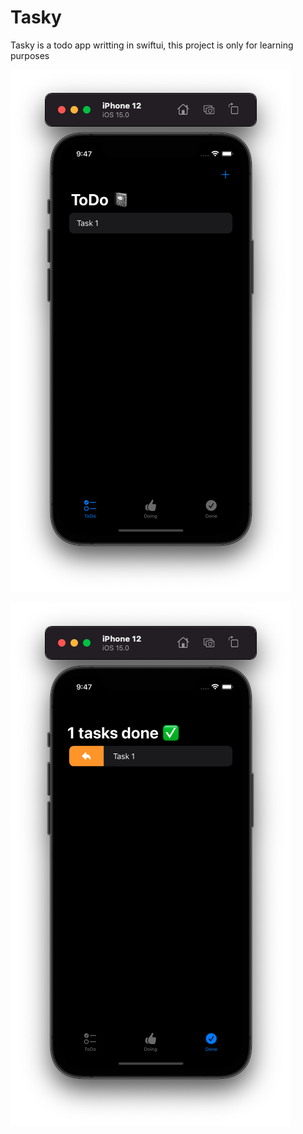 # Tasky

Tasky is a todo app writting in swiftui, this project is only for learning purposes

![Preview](https://github.com/erikfloresq/Tasky/blob/main/screenshoots/screenshoot1.png)

![Preview](https://github.com/erikfloresq/Tasky/blob/main/screenshoots/screenshoot3.png)